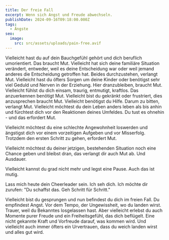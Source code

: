 ```yaml
---
title: Der freie Fall
excerpt: Wenn sich Angst und Freude abwechseln.
publishDate: 2024-09-16T09:18:00.000Z
tags:
  - Ängste
seo:
  image:
    src: src/assets/uploads/pain-free.avif
---
```


Vielleicht hast du auf dein Bauchgefühl gehört und dich beruflich umorientiert. Das braucht Mut. Vielleicht hat sich deine familiäre Situation verändert, entweder, weil es deine Entscheidung war oder weil jemand anderes die Entscheidung getroffen hat. Beides durchzustehen, verlangt Mut. Vielleicht hast du öfters Sorgen um deine Kinder oder benötigst sehr viel Geduld und Nerven in der Erziehung. Hier dranzubleiben, braucht Mut. Vielleicht fühlst du dich einsam, traurig, entmutigt, kraftlos. Das anzuerkennen benötigt Mut. Vielleicht bist du gekränkt oder frustriert, dies anzusprechen braucht Mut. Vielleicht benötigst du Hilfe. Darum zu bitten, verlangt Mut. Vielleicht möchtest du dein Leben anders leben als bis anhin und fürchtest dich vor den Reaktionen deines Umfeldes. Du tust es ohnehin - und das erfordert Mut.

Vielleicht möchtest du eine schlechte Angewohnheit loswerden und ängstigst dich vor einem vorzeitigen Aufgeben und vor Misserfolg. Trotzdem den ersten Schritt zu gehen, erfordert Mut.

Vielleicht möchtest du deiner jetzigen, bestehenden Situation noch eine Chance geben und bleibst dran, das verlangt dir auch Mut ab. Und Ausdauer.

Vielleicht kannst du grad nicht mehr und legst eine Pause. Auch das ist mutig.

Lass mich heute dein Cheerleader sein. Ich seh dich. Ich möchte dir zurufen: "Du schaffst das. Geh Schritt für Schritt."

Vielleicht bist du gesprungen und nun befindest du dich im freien Fall. Du empfindest Angst. Vor dem Tempo, der Ungewissheit, wo du landen wirst. Trauer, weil du Bekanntes losgelassen hast. Aber vielleicht erlebst du auch Momente purer Freude und ein Freiheitsgefühl, das dich beflügelt. Eine nicht gekannte Kraft und Vorfreude darauf, was kommen wird. Und vielleicht auch immer öfters ein Urvertrauen, dass du weich landen wirst und alles gut wird.
